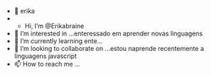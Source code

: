 - 👋 erika
- - Hi, I’m @Erikabraine
- 👀 I’m interested in ...enteressado em aprender novas linguagens
- 🌱 I’m currently learning ente...
- 💞️ I’m looking to collaborate on ...estou naprende recentemente a linguagens javascript
- 📫 How to reach me ...

<!---
Erikabraine/Erikabraine is a ✨ special ✨ repository because its `README.md` (this file) appears on your GitHub profile.
You can click the Preview link to take a look at your changes.
--->
